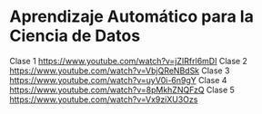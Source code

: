 
# Aprendizaje Automático para la Ciencia de Datos

Clase 1 https://www.youtube.com/watch?v=jZIRfrl6mDI
Clase 2 https://www.youtube.com/watch?v=VbjQReNBdSk
Clase 3 https://www.youtube.com/watch?v=uyV0i-6n9gY
Clase 4 https://www.youtube.com/watch?v=8pMkhZNQFzQ
Clase 5 https://www.youtube.com/watch?v=Vx9ziXU3Ozs
